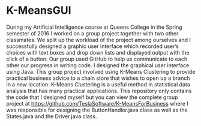 # K-MeansGUI
During my Artificial Intelligence course at Queens College in the Spring semester of 2016 I worked on a group project together with two other classmates. We split up the workload of the project among ourselves and I successfully designed a graphic user interface which recorded user’s choices with text boxes and drop down lists and displayed output with the click of a button. Our group used GitHub to help us communicate to each other our progress in writing code. I designed the graphical user interface using Java. This group project involved using K-Means Clustering to provide practical business advice to a chain store that wishes to open up a branch in a new location. K-Means Clustering is a useful method in statistical data analysis that has many practical applications. This repository only contains the code that I designed myself but you can view the complete group project at https://github.com/TeslaSoftware/K-MeansForBusiness where I was responsible for designing the ButtonHandler.java class as well as the States.java and the Driver.java class.
